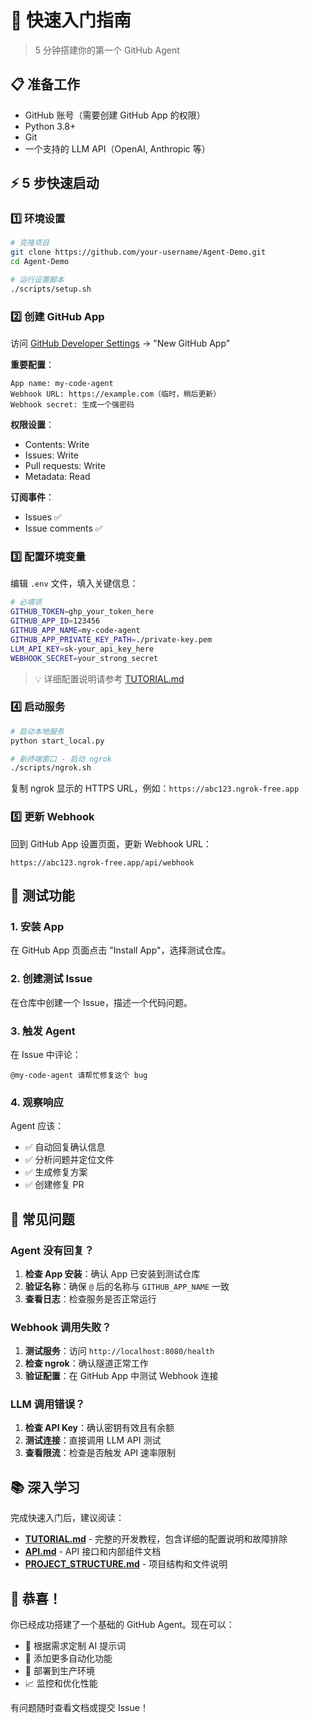 # 🚀 快速入门指南

> 5 分钟搭建你的第一个 GitHub Agent

## 📋 准备工作

- GitHub 账号（需要创建 GitHub App 的权限）
- Python 3.8+
- Git
- 一个支持的 LLM API（OpenAI, Anthropic 等）

## ⚡ 5 步快速启动

### 1️⃣ 环境设置

```bash
# 克隆项目
git clone https://github.com/your-username/Agent-Demo.git
cd Agent-Demo

# 运行设置脚本
./scripts/setup.sh
```

### 2️⃣ 创建 GitHub App

访问 [GitHub Developer Settings](https://github.com/settings/apps) → "New GitHub App"

**重要配置**：
```
App name: my-code-agent
Webhook URL: https://example.com（临时，稍后更新）
Webhook secret: 生成一个强密码
```

**权限设置**：
- Contents: Write
- Issues: Write  
- Pull requests: Write
- Metadata: Read

**订阅事件**：
- Issues ✅
- Issue comments ✅

### 3️⃣ 配置环境变量

编辑 `.env` 文件，填入关键信息：

```bash
# 必填项
GITHUB_TOKEN=ghp_your_token_here
GITHUB_APP_ID=123456
GITHUB_APP_NAME=my-code-agent
GITHUB_APP_PRIVATE_KEY_PATH=./private-key.pem
LLM_API_KEY=sk-your_api_key_here
WEBHOOK_SECRET=your_strong_secret
```

> 💡 详细配置说明请参考 [TUTORIAL.md](./TUTORIAL.md)

### 4️⃣ 启动服务

```bash
# 启动本地服务
python start_local.py

# 新终端窗口 - 启动 ngrok
./scripts/ngrok.sh
```

复制 ngrok 显示的 HTTPS URL，例如：`https://abc123.ngrok-free.app`

### 5️⃣ 更新 Webhook

回到 GitHub App 设置页面，更新 Webhook URL：
```
https://abc123.ngrok-free.app/api/webhook
```

## 🎯 测试功能

### 1. 安装 App

在 GitHub App 页面点击 "Install App"，选择测试仓库。

### 2. 创建测试 Issue

在仓库中创建一个 Issue，描述一个代码问题。

### 3. 触发 Agent

在 Issue 中评论：
```
@my-code-agent 请帮忙修复这个 bug
```

### 4. 观察响应

Agent 应该：
- ✅ 自动回复确认信息
- ✅ 分析问题并定位文件
- ✅ 生成修复方案
- ✅ 创建修复 PR

## 🚨 常见问题

### Agent 没有回复？

1. **检查 App 安装**：确认 App 已安装到测试仓库
2. **验证名称**：确保 `@` 后的名称与 `GITHUB_APP_NAME` 一致
3. **查看日志**：检查服务是否正常运行

### Webhook 调用失败？

1. **测试服务**：访问 `http://localhost:8080/health`
2. **检查 ngrok**：确认隧道正常工作
3. **验证配置**：在 GitHub App 中测试 Webhook 连接

### LLM 调用错误？

1. **检查 API Key**：确认密钥有效且有余额
2. **测试连接**：直接调用 LLM API 测试
3. **查看限流**：检查是否触发 API 速率限制

## 📚 深入学习

完成快速入门后，建议阅读：

- **[TUTORIAL.md](./TUTORIAL.md)** - 完整的开发教程，包含详细的配置说明和故障排除
- **[API.md](./API.md)** - API 接口和内部组件文档  
- **[PROJECT_STRUCTURE.md](./PROJECT_STRUCTURE.md)** - 项目结构和文件说明

## 🎉 恭喜！

你已经成功搭建了一个基础的 GitHub Agent。现在可以：

- 🔧 根据需求定制 AI 提示词
- 🚀 添加更多自动化功能
- 🌟 部署到生产环境
- 📈 监控和优化性能

有问题随时查看文档或提交 Issue！
